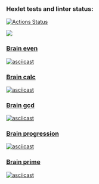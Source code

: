 ### Hexlet tests and linter status:
[![Actions Status](https://github.com/Enimalojd/python-project-49/actions/workflows/hexlet-check.yml/badge.svg)](https://github.com/Enimalojd/python-project-49/actions)

<a href="https://codeclimate.com/github/Enimalojd/python-project-49/maintainability"><img src="https://api.codeclimate.com/v1/badges/c6320919aa727462ac90/maintainability" /></a>



### <a href="https://asciinema.org/a/619299">Brain even</a>
[![asciicast](https://asciinema.org/a/619299.svg)](https://asciinema.org/a/619299)

### <a href="https://asciinema.org/a/619300">Brain calc</a>
[![asciicast](https://asciinema.org/a/619300.svg)](https://asciinema.org/a/619300)

### <a href="https://asciinema.org/a/619302">Brain gcd</a>
[![asciicast](https://asciinema.org/a/619302.svg)](https://asciinema.org/a/619302)

### <a href="https://asciinema.org/a/619303">Brain progression</a>
[![asciicast](https://asciinema.org/a/619303.svg)](https://asciinema.org/a/619303)

### <a href="https://asciinema.org/a/619304">Brain prime</a>
[![asciicast](https://asciinema.org/a/619304.svg)](https://asciinema.org/a/619304)

